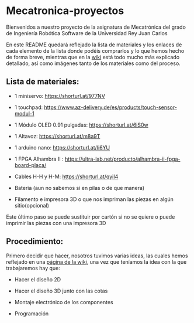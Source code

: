 # Mecatronica-proyectos
Bienvenidos a nuestro proyecto de la asignatura de Mecatrónica del grado de Ingeniería Robótica Software de la Universidad Rey Juan Carlos

En este README quedará reflejado la lista de materiales y los enlaces de cada elemento de la lista donde podéis comprarlos y lo que hemos hecho de forma breve, mientras que en la [wiki](https://github.com/jimenade/Mecatronica-proyectos/wiki) está todo mucho más explicado detallado, así como imágenes tanto de los materiales como del proceso.


## Lista de materiales:

- 1 miniservo: https://shorturl.at/977NV

- 1 touchpad: https://www.az-delivery.de/es/products/touch-sensor-modul-1

- 1 Módulo OLED 0.91 pulgadas: https://shorturl.at/6iS0w

- 1 Altavoz: https://shorturl.at/m8a9T

- 1 arduino nano: https://shorturl.at/Ii6YU
  
- 1 FPGA Alhambra II : https://ultra-lab.net/producto/alhambra-ii-fpga-board-placa/

- Cables H-H y H-M: https://shorturl.at/qyiI4

- Bateria (aun no sabemos si en pilas o de que manera)

- Filamento e impresora 3D o que nos impriman las piezas en algún sitio(opcional)

Este último paso se puede sustituir por cartón si no se quiere o puede imprimir las piezas con una impresora 3D

## Procedimiento:

Primero decidir que hacer, nosotros tuvimos varias ideas, las cuales hemos reflejado en una [página de la wiki](https://github.com/jimenade/Mecatronica-proyectos/wiki/Ideas-y-Prototipos), una vez que teníamos la idea con la que trabajaremos hay que:
- Hacer el diseño 2D

- Hacer el diseño 3D junto con las cotas

- Montaje electrónico de los componentes

- Programación 


